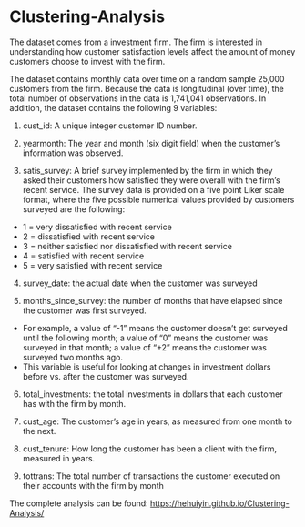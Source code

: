 # Clustering-Analysis


The dataset comes from a investment firm. The firm is interested in understanding how customer satisfaction levels affect the amount of money customers choose to invest with the firm. 

The dataset contains monthly data over time on a random sample 25,000 customers from the firm. Because the data is longitudinal (over time), the total number of observations in the data is 1,741,041 observations. In addition, the dataset contains the following 9 variables:

1.	cust_id: A unique integer customer ID number.

2.	yearmonth: The year and month (six digit field) when the customer’s information was observed.

3.	satis_survey: A brief survey implemented by the firm in which they asked their customers how satisfied they were overall with the firm’s recent service. The survey data is provided on a five point Liker scale format, where the five possible numerical values provided by customers surveyed are the following:

  * 1 = very dissatisfied with recent service
  *	2 = dissatisfied with recent service
  *	3 = neither satisfied nor dissatisfied with recent service
  *	4 = satisfied with recent service
  *	5 = very satisfied with recent service

4.	survey_date: the actual date when the customer was surveyed 

5.	months_since_survey: the number of months that have elapsed since the customer was first surveyed. 

  * For example, a value of “-1” means the customer doesn’t get surveyed until the following month; a value of “0” means the customer was surveyed in that month; a value of “+2” means the customer was surveyed two months ago. 
  * This variable is useful for looking at changes in investment dollars before vs. after the customer was surveyed. 

6.	total_investments: the total investments in dollars that each customer has with the firm by month.

7.	cust_age: The customer’s age in years, as measured from one month to the next.

8.	cust_tenure: How long the customer has been a client with the firm, measured in years.

9.	tottrans: The total number of transactions the customer executed on their accounts with the firm by month 

The complete analysis can be found: https://hehuiyin.github.io/Clustering-Analysis/
